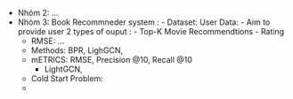 - Nhóm 2: ... 
- Nhóm 3: Book Recommneder system : 
		- Dataset: User Data: 
		- Aim to provide user 2 types of ouput : 
			- Top-K Movie Recommendtions 
			- Rating 
	- RMSE: ...
	- Methods: BPR, LighGCN, 
	- mETRICS: RMSE, Precision @10, Recall @10 
		- LightGCN, 
	- Cold Start Problem: 
	- 